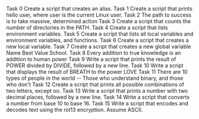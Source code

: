 Task 0 Create a script that creates an alias.
Task 1 Create a script that prints hello user, where user is the current Linux user.
Task 2 The path to success is to take massive, determined action
Task 3 Create a script that counts the number of directories in the PATH.
Task 4 Create a script that lists environment variables.
Task 5 Create a script that lists all local variables and environment variables, and functions.
Task 6 Create a script that creates a new local variable.
Task 7 Create a script that creates a new global variable Name Best Value School.
Task 8 Every addition to true knowledge is an addition to human power
Task 9 Write a script that prints the result of POWER divided by DIVIDE, followed by a new line.
Task 10 Write a script that displays the result of BREATH to the power LOVE
Task 11 There are 10 types of people in the world -- Those who understand binary, and those who don't
Task 12 Create a script that prints all possible combinations of two letters, except oo.
Task 13 Write a script that prints a number with two decimal places, followed by a new line.
Task 14 Write a script that converts a number from base 10 to base 16.
Task 15 Write a script that encodes and decodes text using the rot13 encryption. Assume ASCII.
